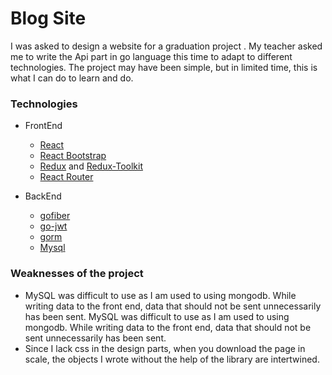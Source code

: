 # Blog Site
I was asked to design a website for a graduation project . My teacher asked me to write the Api part in go language this time to adapt to different technologies. The project may have been simple, but in limited time, this is what I can do to learn and do.

### Technologies
- FrontEnd
    - [React](https://reactjs.org/)
    - [React Bootstrap](https://react-bootstrap.github.io/)
    - [Redux](https://redux.js.org/) and [Redux-Toolkit](https://redux-toolkit.js.org/rtk-query/overview)
    - [React Router](https://reactrouter.com/en/main)

- BackEnd
    - [gofiber](https://docs.gofiber.io/)
    - [go-jwt](github.com/golang-jwt/jwt/v5)
    - [gorm](gorm.io/gorm)
    - [Mysql](https://www.mysql.com/)

### Weaknesses of the project
- MySQL was difficult to use as I am used to using mongodb. While writing data to the front end, data that should not be sent unnecessarily has been sent.
MySQL was difficult to use as I am used to using mongodb. While writing data to the front end, data that should not be sent unnecessarily has been sent.
- Since I lack css in the design parts, when you download the page in scale, the objects I wrote without the help of the library are intertwined.
